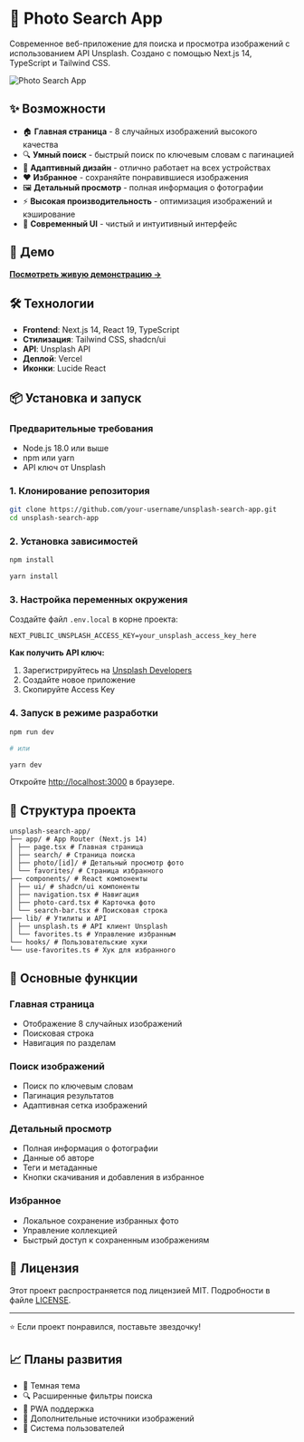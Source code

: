 # 📸 Photo Search App

Современное веб-приложение для поиска и просмотра изображений с использованием API Unsplash. Создано с помощью Next.js 14, TypeScript и Tailwind CSS.

![Photo Search App](https://images.unsplash.com/photo-1516035069371-29a1b244cc32?w=600&h=300&fit=crop)

## ✨ Возможности

- 🏠 **Главная страница** - 8 случайных изображений высокого качества
- 🔍 **Умный поиск** - быстрый поиск по ключевым словам с пагинацией
- 📱 **Адаптивный дизайн** - отлично работает на всех устройствах
- ❤️ **Избранное** - сохраняйте понравившиеся изображения
- 🖼️ **Детальный просмотр** - полная информация о фотографии
- ⚡ **Высокая производительность** - оптимизация изображений и кэширование
- 🎨 **Современный UI** - чистый и интуитивный интерфейс

## 🚀 Демо

**[Посмотреть живую демонстрацию →](https://photo-search-rho.vercel.app/)**

## 🛠️ Технологии

- **Frontend**: Next.js 14, React 19, TypeScript
- **Стилизация**: Tailwind CSS, shadcn/ui
- **API**: Unsplash API
- **Деплой**: Vercel
- **Иконки**: Lucide React

## 📦 Установка и запуск

### Предварительные требования

- Node.js 18.0 или выше
- npm или yarn
- API ключ от Unsplash

### 1. Клонирование репозитория

```bash
git clone https://github.com/your-username/unsplash-search-app.git
cd unsplash-search-app
```

### 2. Установка зависимостей

```bash
npm install

yarn install
```

### 3. Настройка переменных окружения

Создайте файл `.env.local` в корне проекта:

```env
NEXT_PUBLIC_UNSPLASH_ACCESS_KEY=your_unsplash_access_key_here
```

**Как получить API ключ:**

1. Зарегистрируйтесь на [Unsplash Developers](https://unsplash.com/developers)
2. Создайте новое приложение
3. Скопируйте Access Key

### 4. Запуск в режиме разработки

```bash
npm run dev

# или

yarn dev
```

Откройте [http://localhost:3000](http://localhost:3000) в браузере.

## 📁 Структура проекта

```
unsplash-search-app/
├── app/ # App Router (Next.js 14)
│ ├── page.tsx # Главная страница
│ ├── search/ # Страница поиска
│ ├── photo/[id]/ # Детальный просмотр фото
│ └── favorites/ # Страница избранного
├── components/ # React компоненты
│ ├── ui/ # shadcn/ui компоненты
│ ├── navigation.tsx # Навигация
│ ├── photo-card.tsx # Карточка фото
│ └── search-bar.tsx # Поисковая строка
├── lib/ # Утилиты и API
│ ├── unsplash.ts # API клиент Unsplash
│ └── favorites.ts # Управление избранным
└── hooks/ # Пользовательские хуки
└── use-favorites.ts # Хук для избранного
```

## 🎯 Основные функции

### Главная страница

- Отображение 8 случайных изображений
- Поисковая строка
- Навигация по разделам

### Поиск изображений

- Поиск по ключевым словам
- Пагинация результатов
- Адаптивная сетка изображений

### Детальный просмотр

- Полная информация о фотографии
- Данные об авторе
- Теги и метаданные
- Кнопки скачивания и добавления в избранное

### Избранное

- Локальное сохранение избранных фото
- Управление коллекцией
- Быстрый доступ к сохраненным изображениям

## 📝 Лицензия

Этот проект распространяется под лицензией MIT. Подробности в файле [LICENSE](LICENSE).

---

⭐ Если проект понравился, поставьте звездочку!

## 📈 Планы развития

- 🌙 Темная тема
- 🔍 Расширенные фильтры поиска
- 📱 PWA поддержка
- 🎨 Дополнительные источники изображений
- 👤 Система пользователей
